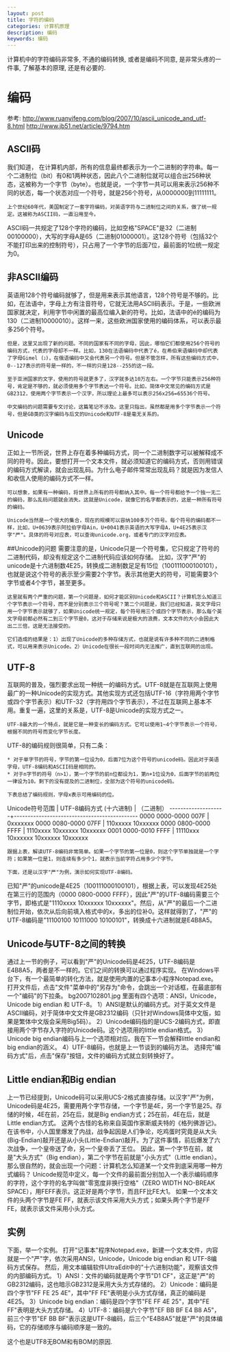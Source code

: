 ```yaml
---
layout: post
title: 字符的编码
categories: 计算机原理
description: 编码
keywords: 编码
---
```


计算机中的字符编码非常多, 不通的编码转换, 或者是编码不同意, 是非常头疼的一件事, 了解基本的原理, 还是有必要的. 

# 编码
参考: 
http://www.ruanyifeng.com/blog/2007/10/ascii_unicode_and_utf-8.html
http://www.jb51.net/article/9794.htm

## ASCII码 
我们知道， 在计算机内部，所有的信息最终都表示为一个二进制的字符串。每一个二进制位（bit）有0和1两种状态，因此八个二进制位就可以组合出256种状态，这被称为一个字节（byte）。也就是说，一个字节一共可以用来表示256种不同的状态，每一个状态对应一个符号，就是256个符号，从0000000到11111111。

	上个世纪60年代，美国制定了一套字符编码，对英语字符与二进制位之间的关系，做了统一规定。这被称为ASCII码，一直沿用至今。
ASCII码一共规定了128个字符的编码，比如空格"SPACE"是32（二进制00100000），大写的字母A是65（二进制01000001）。这128个符号（包括32个不能打印出来的控制符号），只占用了一个字节的后面7位，最前面的1位统一规定为0。

## 非ASCII编码
英语用128个符号编码就够了，但是用来表示其他语言，128个符号是不够的。比如，在法语中，字母上方有注音符号，它就无法用ASCII码表示。于是，一些欧洲国家就决定，利用字节中闲置的最高位编入新的符号。比如，法语中的é的编码为130（二进制10000010）。这样一来，这些欧洲国家使用的编码体系，可以表示最多256个符号。

	但是，这里又出现了新的问题。不同的国家有不同的字母，因此，哪怕它们都使用256个符号的编码方式，代表的字母却不一样。比如，130在法语编码中代表了é，在希伯来语编码中却代表了字母Gimel (ג)，在俄语编码中又会代表另一个符号。但是不管怎样，所有这些编码方式中，0--127表示的符号是一样的，不一样的只是128--255的这一段。
	
	至于亚洲国家的文字，使用的符号就更多了，汉字就多达10万左右。一个字节只能表示256种符号，肯定是不够的，就必须使用多个字节表达一个符号。比如，简体中文常见的编码方式是GB2312，使用两个字节表示一个汉字，所以理论上最多可以表示256x256=65536个符号。
	
	中文编码的问题需要专文讨论，这篇笔记不涉及。这里只指出，虽然都是用多个字节表示一个符号，但是GB类的汉字编码与后文的Unicode和UTF-8是毫无关系的。
	
## Unicode
正如上一节所说，世界上存在着多种编码方式，同一个二进制数字可以被解释成不同的符号。因此，要想打开一个文本文件，就必须知道它的编码方式，否则用错误的编码方式解读，就会出现乱码。为什么电子邮件常常出现乱码？就是因为发信人和收信人使用的编码方式不一样。

	可以想象，如果有一种编码，将世界上所有的符号都纳入其中。每一个符号都给予一个独一无二的编码，那么乱码问题就会消失。这就是Unicode，就像它的名字都表示的，这是一种所有符号的编码。
	
	Unicode当然是一个很大的集合，现在的规模可以容纳100多万个符号。每个符号的编码都不一样，比如，U+0639表示阿拉伯字母Ain，U+0041表示英语的大写字母A，U+4E25表示汉字"严"。具体的符号对应表，可以查询unicode.org，或者专门的汉字对应表。
	
##Unicode的问题
需要注意的是，Unicode只是一个符号集，它只规定了符号的二进制代码，却没有规定这个二进制代码应该如何存储。
比如，汉字"严"的unicode是十六进制数4E25，转换成二进制数足足有15位（100111000100101），也就是说这个符号的表示至少需要2个字节。表示其他更大的符号，可能需要3个字节或者4个字节，甚至更多。

	这里就有两个严重的问题，第一个问题是，如何才能区别Unicode和ASCII？计算机怎么知道三个字节表示一个符号，而不是分别表示三个符号呢？第二个问题是，我们已经知道，英文字母只用一个字节表示就够了，如果Unicode统一规定，每个符号用三个或四个字节表示，那么每个英文字母前都必然有二到三个字节是0，这对于存储来说是极大的浪费，文本文件的大小会因此大出二三倍，这是无法接受的。
	
	它们造成的结果是：1）出现了Unicode的多种存储方式，也就是说有许多种不同的二进制格式，可以用来表示Unicode。2）Unicode在很长一段时间内无法推广，直到互联网的出现。
	
## UTF-8
互联网的普及，强烈要求出现一种统一的编码方式。UTF-8就是在互联网上使用最广的一种Unicode的实现方式。其他实现方式还包括UTF-16（字符用两个字节或四个字节表示）和UTF-32（字符用四个字节表示），不过在互联网上基本不用。重复一遍，这里的关系是，UTF-8是Unicode的实现方式之一。

	UTF-8最大的一个特点，就是它是一种变长的编码方式。它可以使用1~4个字节表示一个符号，根据不同的符号而变化字节长度。
UTF-8的编码规则很简单，只有二条：

	* 对于单字节的符号，字节的第一位设为0，后面7位为这个符号的unicode码。因此对于英语字母，UTF-8编码和ASCII码是相同的。
	* 对于n字节的符号（n>1），第一个字节的前n位都设为1，第n+1位设为0，后面字节的前两位一律设为10。剩下的没有提及的二进制位，全部为这个符号的unicode码。

	下表总结了编码规则，字母x表示可用编码的位。
Unicode符号范围 | UTF-8编码方式
(十六进制) | （二进制）
--------------------+---------------------------------------------
0000 0000-0000 007F | 0xxxxxxx
0000 0080-0000 07FF | 110xxxxx 10xxxxxx
0000 0800-0000 FFFF | 1110xxxx 10xxxxxx 10xxxxxx
0001 0000-0010 FFFF | 11110xxx 10xxxxxx 10xxxxxx 10xxxxxx

	跟据上表，解读UTF-8编码非常简单。如果一个字节的第一位是0，则这个字节单独就是一个字符；如果第一位是1，则连续有多少个1，就表示当前字符占用多少个字节。
	
	下面，还是以汉字"严"为例，演示如何实现UTF-8编码。
已知"严"的unicode是4E25（100111000100101），根据上表，可以发现4E25处在第三行的范围内（0000 0800-0000 FFFF），因此"严"的UTF-8编码需要三个字节，即格式是"1110xxxx 10xxxxxx 10xxxxxx"。然后，从"严"的最后一个二进制位开始，依次从后向前填入格式中的x，多出的位补0。这样就得到了，"严"的UTF-8编码是"11100100 10111000 10100101"，转换成十六进制就是E4B8A5。

## Unicode与UTF-8之间的转换
通过上一节的例子，可以看到"严"的Unicode码是4E25，UTF-8编码是E4B8A5，两者是不一样的。它们之间的转换可以通过程序实现。
在Windows平台下，有一个最简单的转化方法，就是使用内置的记事本小程序Notepad.exe。打开文件后，点击"文件"菜单中的"另存为"命令，会跳出一个对话框，在最底部有一个"编码"的下拉条。
bg2007102801.jpg
里面有四个选项：ANSI，Unicode，Unicode big endian 和 UTF-8。
1）ANSI是默认的编码方式。对于英文文件是ASCII编码，对于简体中文文件是GB2312编码（只针对Windows简体中文版，如果是繁体中文版会采用Big5码）。
2）Unicode编码指的是UCS-2编码方式，即直接用两个字节存入字符的Unicode码。这个选项用的little endian格式。
3）Unicode big endian编码与上一个选项相对应。我在下一节会解释little endian和big endian的涵义。
4）UTF-8编码，也就是上一节谈到的编码方法。
选择完"编码方式"后，点击"保存"按钮，文件的编码方式就立刻转换好了。

## Little endian和Big endian
上一节已经提到，Unicode码可以采用UCS-2格式直接存储。以汉字"严"为例，Unicode码是4E25，需要用两个字节存储，一个字节是4E，另一个字节是25。存储的时候，4E在前，25在后，就是Big endian方式；25在前，4E在后，就是Little endian方式。
这两个古怪的名称来自英国作家斯威夫特的《格列佛游记》。在该书中，小人国里爆发了内战，战争起因是人们争论，吃鸡蛋时究竟是从大头(Big-Endian)敲开还是从小头(Little-Endian)敲开。为了这件事情，前后爆发了六次战争，一个皇帝送了命，另一个皇帝丢了王位。
因此，第一个字节在前，就是"大头方式"（Big endian），第二个字节在前就是"小头方式"（Little endian）。
那么很自然的，就会出现一个问题：计算机怎么知道某一个文件到底采用哪一种方式编码？
Unicode规范中定义，每一个文件的最前面分别加入一个表示编码顺序的字符，这个字符的名字叫做"零宽度非换行空格"（ZERO WIDTH NO-BREAK SPACE），用FEFF表示。这正好是两个字节，而且FF比FE大1。
如果一个文本文件的头两个字节是FE FF，就表示该文件采用大头方式；如果头两个字节是FF FE，就表示该文件采用小头方式。

## 实例
下面，举一个实例。
打开"记事本"程序Notepad.exe，新建一个文本文件，内容就是一个"严"字，依次采用ANSI，Unicode，Unicode big endian 和 UTF-8编码方式保存。
然后，用文本编辑软件UltraEdit中的"十六进制功能"，观察该文件的内部编码方式。
1）ANSI：文件的编码就是两个字节"D1 CF"，这正是"严"的GB2312编码，这也暗示GB2312是采用大头方式存储的。
2）Unicode：编码是四个字节"FF FE 25 4E"，其中"FF FE"表明是小头方式存储，真正的编码是4E25。
3）Unicode big endian：编码是四个字节"FE FF 4E 25"，其中"FE FF"表明是大头方式存储。
4）UTF-8：编码是六个字节"EF BB BF E4 B8 A5"，前三个字节"EF BB BF"表示这是UTF-8编码，后三个"E4B8A5"就是"严"的具体编码，它的存储顺序与编码顺序是一致的。

这个也是UTF8无BOM和有BOM的原因. 

